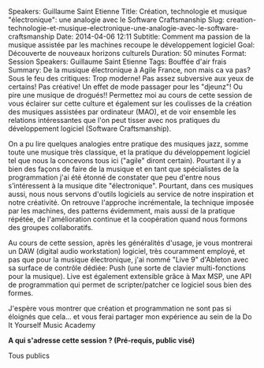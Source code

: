 Speakers: Guillaume Saint Etienne
Title: Création, technologie et musique "électronique": une analogie avec le Software Craftsmanship
Slug: creation-technologie-et-musique-electronique-une-analogie-avec-le-software-craftsmanship
Date: 2014-04-06 12:11
Subtitle: Comment ma passion de la musique assistée par les machines recoupe le développement logiciel
Goal: Découverte de nouveaux horizons culturels
Duration: 50 minutes
Format: Session
Speakers: Guillaume Saint Etienne
Tags: Bouffée d'air frais
Summary: De la musique électronique à Agile France, non mais ca va pas? 
Sous le feu des critiques: 
Trop moderne! Pas assez subversive aux yeux de certains! Pas créative! Un effet de mode passager pour les "djeunz"! Ou pire une musique de drogués!!
Permettez moi au cours de cette session de vous éclairer sur cette culture et également sur les coulisses de la création des musiques assistées par ordinateur (MAO), et de voir ensemble les relations intéressantes que l'on peut tisser avec nos pratiques du développement logiciel (Software Craftsmanship).

On a pu lire quelques analogies entre pratique des musiques jazz, somme toute une musique très classique, et la pratique du développement logiciel tel que nous la concevons tous ici ("agile" diront certain). 
Pourtant il y a bien des façons de faire de la musique et en tant que spécialistes de la programmation j'ai été étonné de constater que peu d'entre nous s’intéressent à la musique dite "électronique". 
Pourtant, dans ces musiques aussi, nous nous servons d'outils logiciels au service de notre inspiration et notre créativité. 
On retrouve l'approche incrémentale, la technique imposée par les machines, des patterns évidemment, mais aussi de la pratique répétée, de l'amélioration continue et la coopération quand nous formons des groupes collaboratifs.

Au cours de cette session, après les généralités d'usage, je vous montrerai un DAW (digital audio workstation) logiciel, très couramment employé, et pas que pour la musique électronique, j'ai nommé "Live 9" d'Ableton avec sa surface de contrôle dédiée: Push (une sorte de clavier multi-fonctions pour la musique). 
Live est également extensible grâce à Max MSP, une API de programmation qui permet de scripter/patcher ce logiciel sous bien des formes.

J'espère vous montrer que création et programmation ne sont pas si éloignés que cela... et vous ferai partager mon expérience au sein de la Do It Yourself Music Academy

**A qui s'adresse cette session ? (Pré-requis, public visé)**

Tous publics
